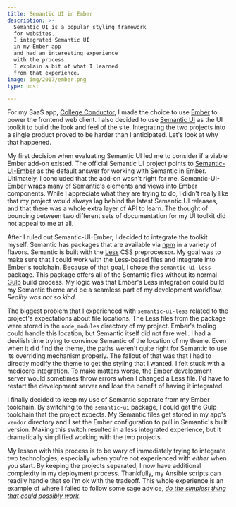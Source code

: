 ```yaml
---
title: Semantic UI in Ember
description: >-
  Semantic UI is a popular styling framework
  for websites.
  I integrated Semantic UI
  in my Ember app
  and had an interesting experience
  with the process.
  I explain a bit of what I learned
  from that experience.
image: img/2017/ember.png
type: post

---
```


For my SaaS app,
[College Conductor](https://www.collegeconductor.com/),
I made the choice to use
[Ember](http://emberjs.com/)
to power the frontend web client.
I also decided to use
[Semantic UI](https://semantic-ui.com/)
as the UI toolkit
to build the look and feel
of the site.
Integrating the two projects
into a single product
proved to be harder than I anticipated.
Let's look at why that happened.

My first decision when evaluating Semantic UI
led me to consider
if a viable Ember add-on existed.
The official Semantic UI project
points to
[Semantic-UI-Ember](http://semantic-org.github.io/Semantic-UI-Ember/#/modules)
as the default answer
for working with Semantic
in Ember.
Ultimately,
I concluded that the add-on wasn't right
for me.
Semantic-UI-Ember wraps many of Semantic's elements and views
into Ember components.
While I appreciate what they are trying to do,
I didn't really like that my project would always lag
behind the latest Semantic UI releases,
and that there was a whole extra layer of API
to learn.
The thought of bouncing between two different sets
of documentation
for my UI toolkit
did not appeal to me
at all.

After I ruled out Semantic-UI-Ember,
I decided to integrate the toolkit myself.
Semantic has packages that are available
via [npm](https://www.npmjs.com/)
in a variety of flavors.
Semantic is built with the
[Less](http://lesscss.org/) CSS preprocessor.
My goal was to make sure
that I could work with the Less-based files
and integrate into Ember's toolchain.
Because of that goal,
I chose the `semantic-ui-less` package.
This package offers all of the Semantic files
without its normal
[Gulp](http://gulpjs.com/) build process.
My logic was that Ember's Less integration
could build my Semantic theme
and be a seamless part
of my development workflow.
*Reality was not so kind.*

The biggest problem that I experienced
with `semantic-ui-less`
related to the project's expectations
about file locations.
The Less files from the package were stored
in the `node_modules` directory of my project.
Ember's tooling could handle this location,
but Semantic itself did not fare well.
I had a devilish time trying to convince Semantic
of the location of my theme.
Even when it did find the theme,
the paths weren't quite right
for Semantic to use its overriding mechanism properly.
The fallout of that
was that I had to directly modify the theme
to get the styling that I wanted.
I felt stuck with a mediocre integration.
To make matters worse,
the Ember development server would sometimes throw errors
when I changed a Less file.
I'd have to restart the development server
and lose the benefit of having it integrated.

I finally decided to keep my use of Semantic separate
from my Ember toolchain.
By switching to the `semantic-ui` package,
I could get the Gulp toolchain
that the project expects.
My Semantic files get stored
in my app's `vendor` directory
and I set the Ember configuration
to pull in Semantic's built version.
Making this switch resulted
in a less integrated experience,
but it dramatically simplified working with the two projects.

My lesson with this process
is to be wary of immediately trying to integrate two technologies,
especially when you're not experienced with *either*
when you start.
By keeping the projects separated,
I now have additional complexity
in my deployment process.
Thankfully, my Ansible scripts can readily handle that
so I'm ok with the tradeoff.
This whole experience is an example
of where I failed to follow some sage advice,
*[do the simplest thing that could possibly work](http://wiki.c2.com/?DoTheSimplestThingThatCouldPossiblyWork)*.
